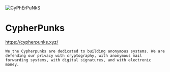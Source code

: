 ![CyPhErPuNkS](https://cypherpunks.xyz/CyPhErPuNkS.png)
# CypherPunks
https://cypherpunks.xyz/

```
We the Cypherpunks are dedicated to building anonymous systems. We are defending our privacy with cryptography, with anonymous mail forwarding systems, with digital signatures, and with electronic money.
```
